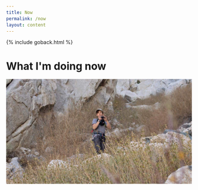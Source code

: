 ```yaml
---
title: Now
permalink: /now
layout: content
---
```

{% include goback.html %}

# What I'm doing now

![it me!](/img/outside.jpg "it me!")